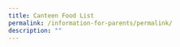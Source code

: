 ```yaml
---
title: Canteen Food List
permalink: /information-for-parents/permalink/
description: ""
---
```

[]()